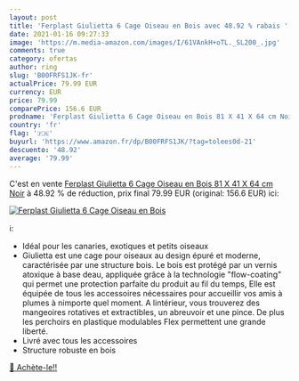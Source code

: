 ```yaml
---
layout: post
title: 'Ferplast Giulietta 6 Cage Oiseau en Bois avec 48.92 % rabais '
date: 2021-01-16 09:27:33
image: 'https://m.media-amazon.com/images/I/61VAnkH+oTL._SL200_.jpg'
comments: true
category: ofertas
author: ring
slug: 'B00FRFS1JK-fr'
actualPrice: 79.99 EUR
currency: EUR
price: 79.99
comparePrice: 156.6 EUR
prodname: 'Ferplast Giulietta 6 Cage Oiseau en Bois 81 X 41 X 64 cm Noir'
country: 'fr'
flag: '🇫🇷'
buyurl: 'https://www.amazon.fr/dp/B00FRFS1JK/?tag=tolees0d-21'
descuento: '48.92'
average: '79.99'
---
```


C'est en vente [Ferplast Giulietta 6 Cage Oiseau en Bois 81 X 41 X 64 cm Noir](https://www.amazon.fr/dp/B00FRFS1JK/?tag=tolees0d-21)  à  48.92 % de réduction, prix final  79.99 EUR (original: 156.6 EUR) ici:

[![Ferplast Giulietta 6 Cage Oiseau en Bois](https://m.media-amazon.com/images/I/61VAnkH+oTL._SL200_.jpg)](https://www.amazon.fr/dp/B00FRFS1JK/?tag=tolees0d-21)

ℹ️:

- Idéal pour les canaries, exotiques et petits oiseaux
- Giulietta est une cage pour oiseaux au design épuré et moderne, caractérisée par une structure bois. Le bois est protégé par un vernis atoxique à base deau, appliquée grâce à la technologie "flow-coating" qui permet une protection parfaite du produit au fil du temps, Elle est équipée de tous les accessoires nécessaires pour accueillir vos amis à plumes à nimporte quel moment. A lintérieur, vous trouverez des mangeoires rotatives et extractibles, un abreuvoir et une pince. De plus les perchoirs en plastique modulables Flex permettent une grande liberté.
- Livré avec tous les accessoires
- Structure robuste en bois

[🛒 Achète-le!!](https://www.amazon.fr/dp/B00FRFS1JK/?tag=tolees0d-21)
